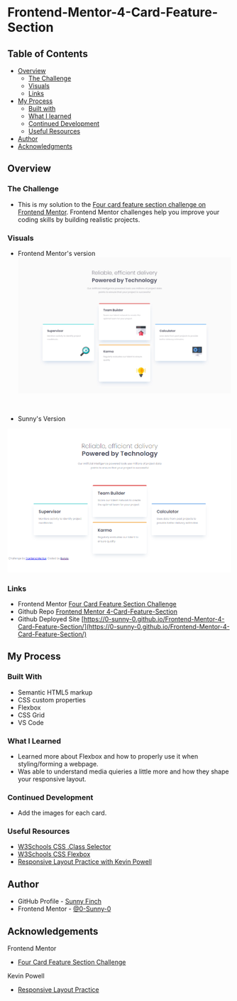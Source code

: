 # Frontend-Mentor-4-Card-Feature-Section

## Table of Contents

- [Overview](#overview)
    - [The Challenge](#the-challenge)
    - [Visuals](#visuals)
    - [Links](#links)
- [My Process](#my-process)
    - [Built with](#built-with)
    - [What I learned](#what-i-learned)
    - [Continued Development](#continued-development)
    - [Useful Resources](#useful-resources)    
- [Author](#author)
- [Acknowledgments](#acknowledgements)

## Overview

### The Challenge

- This is my solution to the [Four card feature section challenge on Frontend Mentor](https://www.frontendmentor.io/challenges/four-card-feature-section-weK1eFYK). Frontend Mentor challenges help you improve your coding skills by building realistic projects. 

### Visuals

- Frontend Mentor's version<br>
<img src="./design/desktop-design.jpg" alt="desk-top design of challenge"><br>
<br>

- Sunny's Version<br>
<img src="./assets/images/Sunnys-version.png" alt="desk-top design of challenge">

### Links

- Frontend Mentor [Four Card Feature Section Challenge](https://www.frontendmentor.io/challenges/four-card-feature-section-weK1eFYK)<br>
- Github Repo [Frontend Mentor 4-Card-Feature-Section](https://github.com/0-Sunny-0/Frontend-Mentor-4-Card-Feature-Section)
- Github Deployed Site [https://0-sunny-0.github.io/Frontend-Mentor-4-Card-Feature-Section/](https://0-sunny-0.github.io/Frontend-Mentor-4-Card-Feature-Section/)

## My Process

### Built With

- Semantic HTML5 markup
- CSS custom properties
- Flexbox
- CSS Grid
- VS Code

### What I Learned

- Learned more about Flexbox and how to properly use it when styling/forming a webpage.
- Was able to understand media quieries a little more and how they shape your responsive layout.

### Continued Development

- Add the images for each card. 

### Useful Resources

- [W3Schools CSS .Class Selector](https://www.w3schools.com/cssref/sel_class.php)
- [W3Schools CSS Flexbox](https://www.w3schools.com/css/css3_flexbox.asp)
- [Responsive Layout Practice with Kevin Powell](https://www.youtube.com/watch?v=JFbxl_VmIx0)

## Author

- GitHub Profile - [Sunny Finch](https://github.com/0-Sunny-0)
- Frontend Mentor - [@0-Sunny-0](https://www.frontendmentor.io/profile/0-Sunny-0)

## Acknowledgements

Frontend Mentor<br>
- [Four Card Feature Section Challenge](https://www.frontendmentor.io/challenges/four-card-feature-section-weK1eFYK)

Kevin Powell<br>
- [Responsive Layout Practice](https://www.youtube.com/watch?v=JFbxl_VmIx0)
